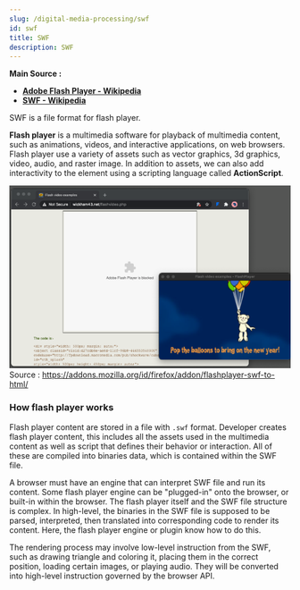 ```yaml
---
slug: /digital-media-processing/swf
id: swf
title: SWF
description: SWF
---
```


**Main Source :**

- **[Adobe Flash Player - Wikipedia](https://en.wikipedia.org/wiki/Adobe_Flash_Player)**
- **[SWF - Wikipedia](https://en.wikipedia.org/wiki/SWF)**

SWF is a file format for flash player.

**Flash player** is a multimedia software for playback of multimedia content, such as animations, videos, and interactive applications, on web browsers. Flash player use a variety of assets such as vector graphics, 3d graphics, video, audio, and raster image. In addition to assets, we can also add interactivity to the element using a scripting language called **ActionScript**.

![Example of flash player animation](./flash-player-example.png)  
Source : https://addons.mozilla.org/id/firefox/addon/flashplayer-swf-to-html/

### How flash player works

Flash player content are stored in a file with `.swf` format. Developer creates flash player content, this includes all the assets used in the multimedia content as well as script that defines their behavior or interaction. All of these are compiled into binaries data, which is contained within the SWF file.

A browser must have an engine that can interpret SWF file and run its content. Some flash player engine can be "plugged-in" onto the browser, or built-in within the browser. The flash player itself and the SWF file structure is complex. In high-level, the binaries in the SWF file is supposed to be parsed, interpreted, then translated into corresponding code to render its content. Here, the flash player engine or plugin know how to do this.

The rendering process may involve low-level instruction from the SWF, such as drawing triangle and coloring it, placing them in the correct position, loading certain images, or playing audio. They will be converted into high-level instruction governed by the browser API.
